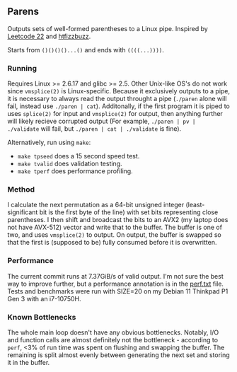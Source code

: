 ## Parens

Outputs sets of well-formed parentheses to a Linux pipe. Inspired by [Leetcode
22](https://leetcode.com/problems/generate-parentheses/) and
[htfizzbuzz](https://github.com/orent/htfizzbuzz).

Starts from `()()()()...()` and ends with `((((...))))`.

### Running
Requires Linux >= 2.6.17 and glibc >= 2.5. Other Unix-like OS's do not work
since `vmsplice(2)` is Linux-specific. Because it exclusively outputs to a pipe,
it is necessary to always read the output throught a pipe (`./paren` alone will
fail, instead use `./paren | cat`). Additonally, if the first program it is
piped to uses `splice(2)` for input and `vmsplice(2)` for output, then anything
further will likely recieve corrupted output (For example, `./paren | pv |
./validate` will fail, but `./paren | cat | ./validate` is fine).

Alternatively, run using `make`:
- `make tpseed` does a 15 second speed test.
- `make tvalid` does validation testing.
- `make tperf` does performance profiling.

### Method
I calculate the next permutation as a 64-bit unsigned integer (least-significant
bit is the first byte of the line) with set bits representing close parentheses.
I then shift and broadcast the bits to an AVX2 (my laptop does not have AVX-512)
vector and write that to the buffer. The buffer is one of two, and uses
`vmsplice(2)` to output. On output, the buffer is swapped so that the first is
(supposed to be) fully consumed before it is overwritten.

### Performance
The current commit runs at 7.37GiB/s of valid output. I'm not sure the best way
to improve further, but a performance annotation is in the
[perf.txt](./perf.txt) file. Tests and benchmarks were run with SIZE=20 on my
Debian 11 Thinkpad P1 Gen 3 with an i7-10750H.

### Known Bottlenecks
The whole main loop doesn't have any obvious bottlenecks. Notably, I/O and
function calls are almost definitely not the bottleneck - according to `perf`,
<3% of run time was spent on flushing and swapping the buffer. The remaining is
split almost evenly between generating the next set and storing it in the
buffer.
